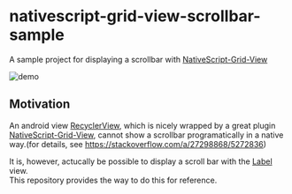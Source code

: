 # nativescript-grid-view-scrollbar-sample
A sample project for displaying a scrollbar with [NativeScript-Grid-View](https://github.com/PeterStaev/NativeScript-Grid-View)

![demo](https://raw.github.com/wiki/mintyweazel/nativescript-grid-view-scrollbar-sample/images/screenshot.gif)

## Motivation

An android view [RecyclerView](https://developer.android.com/reference/android/support/v7/widget/RecyclerView), which is nicely wrapped by a great plugin [NativeScript-Grid-View](https://github.com/PeterStaev/NativeScript-Grid-View), cannot show a scrollbar programatically in a native way.(for details, see <https://stackoverflow.com/a/27298868/5272836>)

It is, however, actucally be possible to display a scroll bar with the [Label](https://docs.nativescript.org/api-reference/classes/_ui_label_.label) view.  
This repository provides the way to do this for reference.
 
